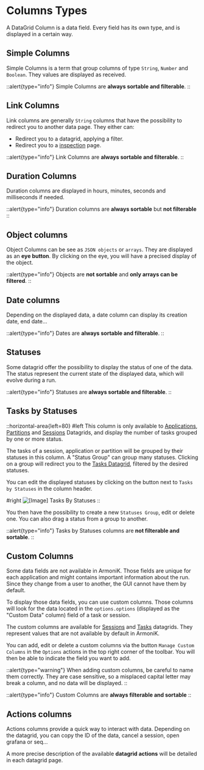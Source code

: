 # Columns Types

A DataGrid Column is a data field. Every field has its own type, and is displayed in a certain way.

## Simple Columns

Simple Columns is a term that group columns of type `String`, `Number` and `Boolean`. They values are displayed as received.

::alert{type="info"}
Simple Columns are **always sortable and filterable**.
::

## Link Columns

Link columns are generally `String` columns that have the possibility to redirect you to another data page. They either can:
- Redirect you to a datagrid, applying a filter.
- Redirect you to a [inspection]() page.

::alert{type="info"}
Link Columns are **always sortable and filterable**.
::

## Duration Columns

Duration columns are displayed in hours, minutes, seconds and milliseconds if needed.

::alert{type="info"}
Duration columns are **always sortable** but **not filterable**
::

## Object columns

Object Columns can be see as `JSON objects` or `arrays`. They are displayed as an **eye button**. By clicking on the eye, you will have a precised display of the object.

::alert{type="info"}
Objects are **not sortable** and **only arrays can be filtered**.
::

## Date columns

Depending on the displayed data, a date column can display its creation date, end date...

::alert{type="info"}
Dates are **always sortable and filterable**.
::

## Statuses

Some datagrid offer the possibility to display the status of one of the data. The status represent the current state of the displayed data, which will evolve during a run. 

::alert{type="info"}
Statuses are **always sortable and filterable**.
::

## Tasks by Statuses

::horizontal-area{left=80}
#left
This column is only available to [Applications](../5.Data/1.Applications.md), [Partitions](../5.Data/2.Partitions.md) and [Sessions](../7.Data/3.Sessions.md) Datagrids, and display the number of tasks grouped by one or more status.

The tasks of a session, application or partition will be grouped by their statuses in this column. A "Status Group" can group many statuses. Clicking on a group will redirect you to the [Tasks Datagrid](../7.Data/4.Tasks.md), filtered by the desired statuses.

You can edit the displayed statuses by clicking on the button next to `Tasks by Statuses` in the column header.

#right
![[Image] Tasks By Statuses](/armonik-tasks-by-statuses.png) 
::

You then have the possibility to create a new `Statuses Group`, edit or delete one. You can also drag a status from a group to another.

::alert{type="info"}
Tasks by Statuses columns are **not filterable and sortable**.
::

## Custom Columns

Some data fields are not available in ArmoniK. Those fields are unique for each application and might contains important information about the run. Since they change from a user to another, the GUI cannot have them by default.

To display those data fields, you can use custom columns. Those columns will look for the data located in the `options.options` (displayed as the "Custom Data" column) field of a task or session.

The custom columns are available for [Sessions](../7.Data/3.Sessions.md) and [Tasks](../7.Data/4.Tasks.md) datagrids. They represent values that are not available by default in ArmoniK.

You can add, edit or delete a custom columns via the button `Manage Custom Columns` in the `Options` actions in the top right corner of the toolbar. You will then be able to indicate the field you want to add.

::alert{type="warning"}
When adding custom columns, be careful to name them correctly. They are case sensitive, so a misplaced capital letter may break a column, and no data will be displayed.
::

::alert{type="info"}
Custom Columns are **always filterable and sortable**
::

## Actions columns

Actions columns provide a quick way to interact with data. Depending on the datagrid, you can copy the ID of the data, cancel a session, open grafana or seq...

A more precise description of the available **datagrid actions** will be detailed in each datagrid page. 